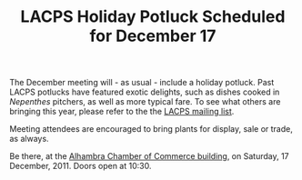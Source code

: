 ﻿---
layout: post
title: LACPS Holiday Potluck Scheduled for December 17
redirect_from: "/node/34"
---

<div class="field field-name-body field-type-text-with-summary field-label-hidden"><div class="field-items"><div class="field-item even"><p>The December meeting will - as usual - include a holiday potluck. Past LACPS potlucks have featured exotic delights, such as dishes cooked in <em>Nepenthes </em>pitchers, as well as more typical fare. To see what others are bringing this year, please refer to the the <a href="/mailing-list">LACPS mailing list</a>.</p>
<p>Meeting attendees are encouraged to bring plants for display, sale or trade, as always.</p>
<p>Be there, at the <a href="/where-to-go" title="Where to Go">Alhambra Chamber of Commerce building</a>, on Saturday, 17 December, 2011. Doors open at 10:30.</p>
</div></div></div>
